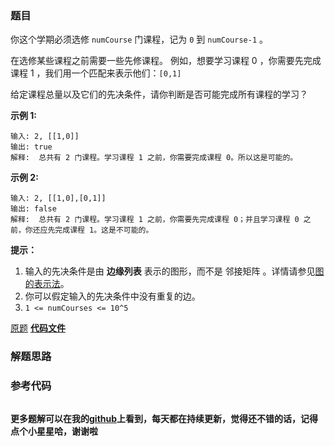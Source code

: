 ### 题目
你这个学期必须选修 `numCourse` 门课程，记为 `0` 到 `numCourse-1` 。

在选修某些课程之前需要一些先修课程。 例如，想要学习课程 0 ，你需要先完成课程 1 ，我们用一个匹配来表示他们：`[0,1]`

给定课程总量以及它们的先决条件，请你判断是否可能完成所有课程的学习？



**示例 1:**

    
    
    输入: 2, [[1,0]] 
    输出: true
    解释:  总共有 2 门课程。学习课程 1 之前，你需要完成课程 0。所以这是可能的。

**示例 2:**

    
    
    输入: 2, [[1,0],[0,1]]
    输出: false
    解释:  总共有 2 门课程。学习课程 1 之前，你需要先完成​课程 0；并且学习课程 0 之前，你还应先完成课程 1。这是不可能的。



**提示：**

  1. 输入的先决条件是由 **边缘列表** 表示的图形，而不是 邻接矩阵 。详情请参见[图的表示法](http://blog.csdn.net/woaidapaopao/article/details/51732947)。
  2. 你可以假定输入的先决条件中没有重复的边。
  3. `1 <= numCourses <= 10^5`

[原题](https://leetcode-cn.com/problems/course-schedule/)    **[代码文件]()**


### 解题思路




### 参考代码

```go


```




**更多题解可以在我的[github](https://github.com/LZH139/leetcode_Go)上看到，每天都在持续更新，觉得还不错的话，记得点个小星星哈，谢谢啦**
